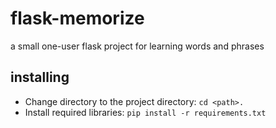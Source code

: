 # flask-memorize

a small one-user flask project for learning words and phrases


## installing
* Change directory to the project directory: ``` cd <path>. ```
* Install required libraries: ``` pip install -r requirements.txt ```
